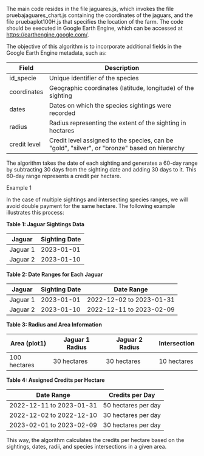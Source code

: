 The main code resides in the file jaguares.js, which invokes the file pruebajaguares_chart.js containing the coordinates of the jaguars, and the file pruebaplot100H.js that specifies the location of the farm. The code should be executed in Google Earth Engine, which can be accessed at https://earthengine.google.com/.

The objective of this algorithm is to incorporate additional fields in the Google Earth Engine metadata, such as:

| Field         | Description                                                      |
| ------------- | ---------------------------------------------------------------- |
| id_specie     | Unique identifier of the species                                  |
| coordinates   | Geographic coordinates (latitude, longitude) of the sighting     |
| dates         | Dates on which the species sightings were recorded               |
| radius        | Radius representing the extent of the sighting in hectares       |
| credit level  | Credit level assigned to the species, can be "gold", "silver", or "bronze" based on hierarchy |

The algorithm takes the date of each sighting and generates a 60-day range by subtracting 30 days from the sighting date and adding 30 days to it. This 60-day range represents a credit per hectare.

Example 1

In the case of multiple sightings and intersecting species ranges, we will avoid double payment for the same hectare. The following example illustrates this process:

**Table 1: Jaguar Sightings Data**

| Jaguar    | Sighting Date |
| --------- | ------------- |
| Jaguar 1  | 2023-01-01    |
| Jaguar 2  | 2023-01-10    |

**Table 2: Date Ranges for Each Jaguar**

| Jaguar    | Sighting Date | Date Range                      |
| --------- | ------------- | ------------------------------- |
| Jaguar 1  | 2023-01-01    | 2022-12-02 to 2023-01-31        |
| Jaguar 2  | 2023-01-10    | 2022-12-11 to 2023-02-09        |

**Table 3: Radius and Area Information**

| Area (plot1)  | Jaguar 1 Radius | Jaguar 2 Radius | Intersection |
| ------------- | --------------- | --------------- | ------------ |
| 100 hectares  | 30 hectares     | 30 hectares     | 10 hectares  |

**Table 4: Assigned Credits per Hectare**

| Date Range                      | Credits per Day     |
| ------------------------------- | ------------------- |
| 2022-12-11 to 2023-01-31        | 50 hectares per day |
| 2022-12-02 to 2022-12-10        | 30 hectares per day |
| 2023-02-01 to 2023-02-09        | 30 hectares per day |

This way, the algorithm calculates the credits per hectare based on the sightings, dates, radii, and species intersections in a given area.
